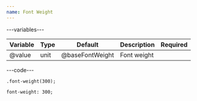 ```yaml
---
name: Font Weight
---
```


---variables---

| Variable | Type | Default         | Description | Required |
| -------- | ---- | --------------- | ----------- | -------- |
| @value   | unit | @baseFontWeight | Font weight |          |

---code---

```less
.font-weight(300);
```

```less
font-weight: 300;
```